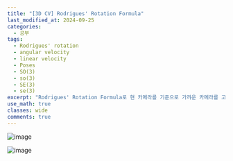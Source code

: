 ```yaml
---
title: "[3D CV] Rodrigues' Rotation Formula"
last_modified_at: 2024-09-25
categories:
  - 공부
tags:
  - Rodrigues' rotation
  - angular velocity
  - linear velocity
  - Poses
  - SO(3)
  - so(3)
  - SE(3)
  - se(3)
excerpt: "Rodrigues' Rotation Formula로 현 카메라를 기준으로 가까운 카메라를 고르는 법을 알아봅시다."
use_math: true
classes: wide
comments: true
---
```


![image](https://github.com/user-attachments/assets/b6efe895-3007-478f-a032-a0fad4df9500)

![image](https://github.com/user-attachments/assets/d40e4da6-a11f-481c-b1bf-254bcb426f42)

